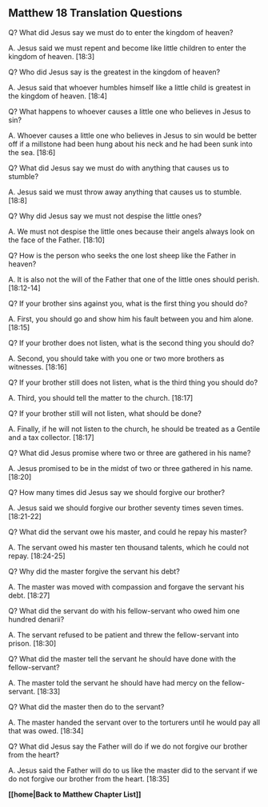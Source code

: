 ## Matthew 18 Translation Questions ##

Q? What did Jesus say we must do to enter the kingdom of heaven?

A. Jesus said we must repent and become like little children to enter the kingdom of heaven. [18:3]

Q? Who did Jesus say is the greatest in the kingdom of heaven?

A. Jesus said that whoever humbles himself like a little child is greatest in the kingdom of heaven. [18:4]

Q? What happens to whoever causes a little one who believes in Jesus to sin?

A. Whoever causes a little one who believes in Jesus to sin would be better off if a millstone had been hung about his neck and he had been sunk into the sea. [18:6]

Q? What did Jesus say we must do with anything that causes us to stumble?

A. Jesus said we must throw away anything that causes us to stumble. [18:8]

Q? Why did Jesus say we must not despise the little ones?

A. We must not despise the little ones because their angels always look on the face of the Father. [18:10]

Q? How is the person who seeks the one lost sheep like the Father in heaven?

A. It is also not the will of the Father that one of the little ones should perish. [18:12-14]

Q? If your brother sins against you, what is the first thing you should do?

A. First, you should go and show him his fault between you and him alone. [18:15]

Q? If your brother does not listen, what is the second thing you should do?

A. Second, you should take with you one or two more brothers as witnesses. [18:16]

Q? If your brother still does not listen, what is the third thing you should do?

A. Third, you should tell the matter to the church. [18:17]

Q? If your brother still will not listen, what should be done?

A. Finally, if he will not listen to the church, he should be treated as a Gentile and a tax collector. [18:17]

Q? What did Jesus promise where two or three are gathered in his name?

A. Jesus promised to be in the midst of two or three gathered in his name. [18:20]

Q? How many times did Jesus say we should forgive our brother?

A. Jesus said we should forgive our brother seventy times seven times. [18:21-22]

Q? What did the servant owe his master, and could he repay his master?

A. The servant owed his master ten thousand talents, which he could not repay. [18:24-25]

Q? Why did the master forgive the servant his debt?

A. The master was moved with compassion and forgave the servant his debt. [18:27]

Q? What did the servant do with his fellow-servant who owed him one hundred denarii?

A. The servant refused to be patient and threw the fellow-servant into prison. [18:30]

Q? What did the master tell the servant he should have done with the fellow-servant?

A. The master told the servant he should have had mercy on the fellow-servant. [18:33]

Q? What did the master then do to the servant?

A. The master handed the servant over to the torturers until he would pay all that was owed. [18:34]

Q? What did Jesus say the Father will do if we do not forgive our brother from the heart?

A. Jesus said the Father will do to us like the master did to the servant if we do not forgive our brother from the heart. [18:35]

__[[home|Back to Matthew Chapter List]]__

